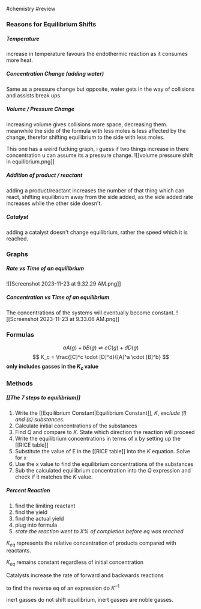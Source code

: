 #chemistry #review 
### Reasons for Equilibrium Shifts

##### Temperature
increase in temperature favours the endothermic reaction as it consumes more heat.
##### Concentration Change (adding water)
Same as a pressure change but opposite, water gets in the way of collisions and assists break ups.
##### Volume / Pressure Change
increasing volume gives collisions more space, decreasing them. meanwhile the side of the formula with less moles is less affected by the change, therefor shifting equilibrium to the side with less moles.

This one has a weird fucking graph, i guess if two things increase in there concentration u can assume its a pressure change.
![[volume pressure shift in equilibrium.png]]
##### Addition of product / reactant
adding a product/reactant increases the number of that thing which can react, shifting equilibrium away from the side added, as the side added rate increases while the other side doesn't.
##### Catalyst
adding a catalyst doesn't change equilibrium, rather the speed which it is reached.

### Graphs

##### Rate vs Time of an equilibrium
![[Screenshot 2023-11-23 at 9.32.29 AM.png]]
##### Concentration vs Time of an equilibrium
The concentrations of the systems will eventually become constant.
![[Screenshot 2023-11-23 at 9.33.06 AM.png]]



### Formulas
$$
aA(g) + bB(g) \rightleftharpoons cC(g) + dD(g)
$$
$$
K_c = \frac{[C]^c \cdot [D]^d}{[A]^a \cdot [B]^b}
$$
**only includes gasses in the $K_c$ value**

### Methods
##### [[The 7 steps to equilibrium]]
1. Write the [[Equilibrium Constant|Equilibrium Constant]], $K$, *exclude $(l)$ and $(s)$ substances*. 
2. Calculate initial concentrations of the substances
3. Find $Q$ and compare to $K$. State which direction the reaction will proceed
4. Write the equilibrium concentrations in terms of x by setting up the [[RICE table]]
5. Substitute the value of E in the [[RICE table]] into the $K$ equation. Solve for x
6. Use the x value to find the equilibrium concentrations of the substances
7. Sub the calculated equilibrium concentration into the $Q$ expression and check if it matches the $K$ value.

##### Percent Reaction
1. find the limiting reactant
2. find the yield
3. find the actual yield
4. plug into formula
5. *state the reaction went to $X\%$ of completion before eq was reached*


$K_{eq}$ represents the relative concentration of products compared with reactants.

$K_{eq}$ remains constant regardless of initial concentration

Catalysts increase the rate of forward and backwards reactions

to find the reverse eq of an expression do $K^{-1}$

inert gasses do not shift equilibrium, inert gasses are noble gasses.